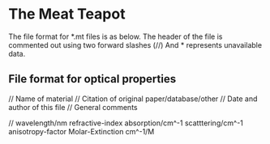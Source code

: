# The Meat Teapot


The file format for *.mt files is as below.
The header of the file is commented out using two forward slashes (//)
And * represents unavailable data.


## File format for optical properties
 
// Name of material
// Citation of original paper/database/other
// Date and author of this file
// General comments

// wavelength/nm   refractive-index   absorption/cm^-1   scatttering/cm^-1   anisotropy-factor   Molar-Extinction cm^-1/M
